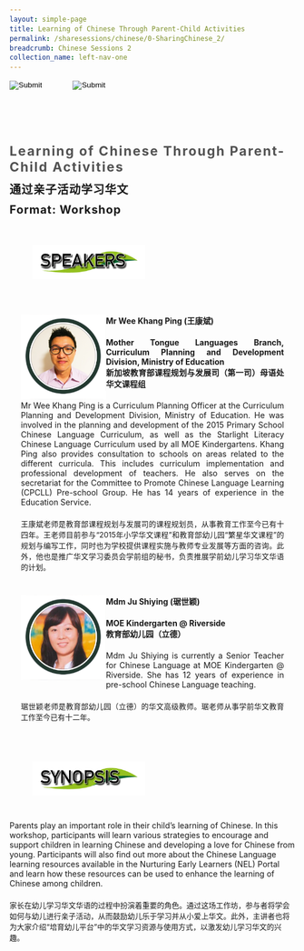 ```yaml
---
layout: simple-page
title: Learning of Chinese Through Parent-Child Activities
permalink: /sharesessions/chinese/0-SharingChinese_2/
breadcrumb: Chinese Sessions 2
collection_name: left-nav-one
---
```




<input type="image" name="btnBack" id="btnBack" onclick="goBack()" src="/images/btnBack.png" style="height:70px;">
<input type="image" name="btnRegister" id="btnRegister" src="/images/btnClosed.png"
    style="height:70px;padding-left: 50px;" />

<link href="/misc/bootstrap.min.css" rel="stylesheet" />
<link href="/misc/Site.css" rel="stylesheet" />
<style>
    .divSPMain {
        padding: 20px;
        padding-top: 20px;
        text-align: justify;
        border-radius: 20px;
    }
    .divSPInfo {
        padding-top: 1px;
    }
</style>

<div id="PanelSess">
    <div class="col-md-12" style="padding-top: 40px;">
        <b>
            <span id="lblTitle_EL" style="font-weight: bold; font-size: 23px; letter-spacing: 2px; color: #525252">
                Learning of Chinese Through Parent-Child Activities</span></b>
    </div>
    <div class="col-md-12" style="padding-top: 10px;">
        <span id="lblTitle_OL" style="font-weight: bold; font-size: 20px; letter-spacing: 1px;">
        通过亲子活动学习华文</span>
    </div>
    <div class="col-md-12" style="padding-top: 10px;">
        <span id="tblFormat" style="font-weight: bold; font-size: 20px; letter-spacing: 1px;"><b>Format:</b>
            Workshop</span>
    </div>
    <div class="row divSPMain">
        <h2 style="text-decoration: underline; padding-left: 20px;">
            <img src="/images/sessions/HDerSpeakers.png" style="height: 60px;width:199px;" /></h2>
        <div class="col-md-2">
        </div>
    </div>
<div class="row divSPMain">
                            <div class="col-md-2">
                                <img id="RptSpeaker_Img_0" src="/images/sessions/C111.png" style="float: left; width: 150px;" />
                            </div>
                            <div class="divSPInfo col-md-10">
                                <div class="col-md-12" style="font-weight: bold;">
                                    <span id="RptSpeaker_lblName_0">Mr Wee Khang Ping (王康斌)</span>
                                </div>
                                <div class="col-md-12" style="padding-top: 20px; font-weight: bold;">
                                    <span id="RptSpeaker_lblOrg_EL_0">Mother Tongue Languages Branch, Curriculum Planning and Development Division, Ministry of Education   </span>
                                </div>
                                <div class="col-md-12" style="font-weight: bold;">
                                    <span id="RptSpeaker_lblOrg_OL_0">新加坡教育部课程规划与发展司（第一司）母语处华文课程组</span>
                                </div>
                                <div class="col-md-12" style="padding-top: 20px;">
                                    <span id="RptSpeaker_Label1_0">Mr Wee Khang Ping is a Curriculum Planning Officer at the Curriculum Planning and Development Division, Ministry of Education. He was involved in the planning and development of the 2015 Primary School Chinese Language Curriculum, as well as the Starlight Literacy Chinese Language Curriculum used by all MOE Kindergartens. Khang Ping also provides consultation to schools on areas related to the different curricula. This includes curriculum implementation and professional development of teachers. He also serves on the secretariat for the Committee to Promote Chinese Language Learning (CPCLL) Pre-school Group. He has 14 years of experience in the Education Service. </span>
                                </div>
                                <div class="col-md-12" style="padding-top: 20px; font-size: 13px;">
                                    <span id="RptSpeaker_Label2_0">王康斌老师是教育部课程规划与发展司的课程规划员，从事教育工作至今已有十四年。王老师目前参与“2015年小学华文课程”和教育部幼儿园“繁星华文课程”的规划与编写工作，同时也为学校提供课程实施与教师专业发展等方面的咨询。此外，他也是推广华文学习委员会学前组的秘书，负责推展学前幼儿学习华文华语的计划。</span>
                                </div>
                            </div>
                        </div>
                        <div class="row divSPMain">
                            <div class="col-md-2">
                                <img id="RptSpeaker_Img_1" src="/images/sessions/C112.png" style="float: left; width: 150px;" />
                            </div>
                            <div class="divSPInfo col-md-10">
                                <div class="col-md-12" style="font-weight: bold;">
                                    <span id="RptSpeaker_lblName_1">Mdm Ju Shiying (琚世颖)</span>
                                </div>
                                <div class="col-md-12" style="padding-top: 20px; font-weight: bold;">
                                    <span id="RptSpeaker_lblOrg_EL_1">MOE Kindergarten @ Riverside</span>
                                </div>
                                <div class="col-md-12" style="font-weight: bold;">
                                    <span id="RptSpeaker_lblOrg_OL_1">教育部幼儿园（立德）</span>
                                </div>
                                <div class="col-md-12" style="padding-top: 20px;">
                                    <span id="RptSpeaker_Label1_1">Mdm Ju Shiying is currently a Senior Teacher for Chinese Language at MOE Kindergarten @ Riverside. She has 12 years of experience in pre-school Chinese Language teaching.</span>
                                </div>
                                <div class="col-md-12" style="padding-top: 20px; font-size: 13px;">
                                    <span id="RptSpeaker_Label2_1">琚世颖老师是教育部幼儿园（立德）的华文高级教师。琚老师从事学前华文教育工作至今已有十二年。</span>
                                </div>
                            </div>
                        </div>
    <div class="row divSPMain">
        <h2 style="text-decoration: underline; padding-left: 20px;">
            <img src="/images/sessions/HderSynopsis.png" style="height: 60px;width:199px;" /></h2>
        <div class="col-md-2">
        </div>
    </div>
    <div class="col-md-2">
    </div>
    <div class="divSPInfo col-md-10">
                        <div class="col-md-12">
                            <span id="lblSynosis_EL">Parents play an important role in their child’s learning of Chinese.  In this workshop, participants will learn various strategies to encourage and support children in learning Chinese and developing a love for Chinese from young.  Participants will also find out more about the Chinese Language learning resources available in the Nurturing Early Learners (NEL) Portal and learn how these resources can be used to enhance the learning of Chinese among children. </span>
                        </div>
                        <div class="col-md-12" style="padding-top: 20px; font-size: 13px;">
                            <span id="lblSynosis_OL">家长在幼儿学习华文华语的过程中扮演着重要的角色。通过这场工作坊，参与者将学会如何与幼儿进行亲子活动，从而鼓励幼儿乐于学习并从小爱上华文。此外，主讲者也将为大家介绍“培育幼儿平台”中的华文学习资源与使用方式，以激发幼儿学习华文的兴趣。</span>
                        </div>
                    </div>

</div>
